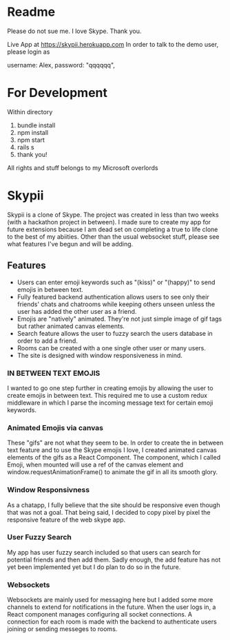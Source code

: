 # Readme

Please do not sue me. I love Skype. Thank you. 

Live App at https://skypii.herokuapp.com 
In order to talk to the demo user, please login as 

username: Alex, 
password: "qqqqqq",


# For Development

Within directory
1. bundle install
2. npm install
3. npm start
4. rails s
5. thank you!

All rights and stuff belongs to my Microsoft overlords

# Skypii

[heroku]: https://skypii.herokuapp.com/

Skypii is a clone of Skype. The project was created in less than two weeks (with a hackathon project in between). I made sure to create my app for future extensions because I am dead set on completing a true to life clone to the best of my abiities. Other than the usual websocket stuff, please see what features I've begun and will be adding.

## Features
  * Users can enter emoji keywords such as "(kiss)" or "(happy)" to send emojis in between text. 
  * Fully featured backend authentication allows users to see only their friends' chats and chatrooms while keeping others
    unseen unless the user has added the other user as a friend.
  * Emojis are "natively" animated. They're not just simple image of gif tags but rather animated canvas elements.
  * Search feature allows the user to fuzzy search the users database in order to add a friend.
  * Rooms can be created with a one single other user or many users.
  * The site is designed with window responsiveness in mind. 
  

### IN BETWEEN TEXT EMOJIS

I wanted to go one step further in creating emojis by allowing the user to create emojis in between text. This required me to use a custom redux middleware in which I parse the incoming message text for certain emoji keywords. 


### Animated Emojis via canvas

These "gifs" are not what they seem to be. In order to create the in between text feature and to use the Skype emojis I love, I created animated canvas elements of the gifs as a React Component. The component, which I called Emoji, when mounted will use a ref of the canvas element and window.requestAnimationFrame() to animate the gif in all its smooth glory.

### Window Responsivness

As a chatapp, I fully believe that the site should be responsive even though that was not a goal. That being said, I decided to copy pixel by pixel the responsive feature of the web skype app. 

### User Fuzzy Search

My app has user fuzzy search included so that users can search for potential friends and then add them. Sadly enough, the add feature has not yet been implemented yet but I do plan to do so in the future.

### Websockets

Websockets are mainly used for messaging here but I added some more channels to extend for notifications in the future. When the user logs in, a React component manages configuring all socket connections. A connection for each room is made with the backend to authenticate users joining or sending messeges to rooms.




